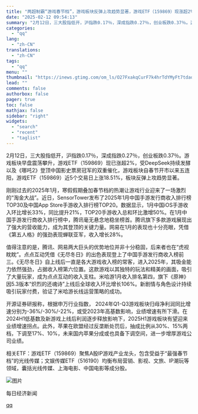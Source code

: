 ```yaml
---
title: "两超制霸“游戏春节档”，游戏板块反弹上攻趋势显著，游戏ETF（159869）现涨超2%"
date: "2025-02-12 09:54:13"
summary: "2月12日，三大股指低开，沪指跌0.17％，深成指跌0.27％，创业板跌0.37％。游戏板块早盘震荡..."
categories:
  - "qq"
lang:
  - "zh-CN"
translations:
  - "zh-CN"
tags:
  - "qq"
menu: ""
thumbnail: "https://inews.gtimg.com/om_ls/O27FxakqCurF7k4hrTdYMyFt7tdaqE5QmmW0wj-j5nNw8AA_640360/0"
lead: ""
comments: false
authorbox: false
pager: true
toc: false
mathjax: false
sidebar: "right"
widgets:
  - "search"
  - "recent"
  - "taglist"
---
```


2月12日，三大股指低开，沪指跌0.17％，深成指跌0.27％，创业板跌0.37％。游戏板块早盘震荡攀升，游戏ETF（159869）现已涨超2%，受DeepSeek持续发酵以及《哪吒2》登顶中国影史票房冠军的双重催化，游戏板块自春节开市以来五连阳，游戏ETF（159869）近5个交易日上涨18.51%，板块反弹上攻趋势显著。

刚刚过去的2025年1月，寒假假期叠加春节档的热潮让游戏行业迎来了一场激烈的“淘金大战”。近日，SensorTower发布了2025年1月中国手游发行商收入排行榜TOP30及中国App Store手游收入排行榜TOP20。数据显示，1月中国iOS手游收入环比增长33%，同比提升21%，TOP20手游收入总和环比激增50%。在1月中国手游发行商收入排行榜中，腾讯毫无悬念地稳坐榜首。腾讯旗下多款游戏展现出了强大的营收能力，成为其登顶的关键力量。网易在1月的表现也十分亮眼，凭借《第五人格》的强劲表现蝉联亚军，收入增长28%。

值得注意的是，腾讯、网易两大巨头的优势地位并非十分稳固，后来者也在“虎视眈眈”。点点互动凭借《无尽冬日》的出色表现登上了中国手游发行商收入榜前三。《无尽冬日》自上线后一直是各大游戏收入榜的常客，进入2025年，其吸金能力依然强劲，占据收入榜第六位置。这款游戏以其独特的玩法和精美的画面，吸引了大量玩家，成为点点互动的收入支柱。米哈游1月收入排名第四，旗下《原神》因5.3版本“炽烈的还魂诗”上线后全球收入环比增长106%。新剧情与角色设计持续吸引玩家付费，验证了米哈游长线运营策略的成功。

开源证券研报称，根据申万行业指数， 2024年Q1-Q3游戏板块归母净利润同比增速分别为-36%/-30%/-22%，或受2023年高基数影响，业绩增速有所下滑。在2024H1低基数及新游戏上线后利润逐步释放影响下，2025H1游戏板块有望迎来业绩增速拐点。此外，苹果在欧盟经过反垄断处罚后，抽成比例从30%、15%两档，下调至17%、10%，未来国内苹果分成或也具备下调空间，进一步增厚游戏公司业绩。

相关ETF：游戏ETF（159869）聚焦A股IP游戏产业龙头，包含受益于“最强春节档”的光线传媒；文娱传媒ETF（516190）均衡布局营销、影视、文旅、IP潮玩等领域，囊括光线传媒、上海电影、中国电影等成分股。

![图片](https://inews.gtimg.com/om_bt/Ogg9sXR0MnGkMtCmnkmym56kUFVpQCfvi-kGNo0GseM38AA/641)

  

每日经济新闻

[qq](https://new.qq.com/rain/a/20250212A02F0G00)
